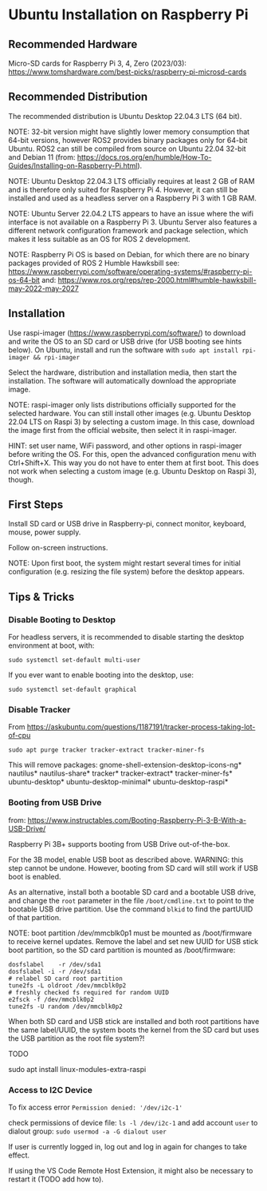 # Ubuntu Installation on Raspberry Pi

## Recommended Hardware

Micro-SD cards for Raspberry Pi 3, 4, Zero (2023/03):
https://www.tomshardware.com/best-picks/raspberry-pi-microsd-cards

## Recommended Distribution

The recommended distribution is Ubuntu Desktop 22.04.3 LTS (64 bit).

NOTE: 32-bit version might have slightly lower memory consumption that 64-bit versions, however ROS2 provides binary packages only for 64-bit Ubuntu. ROS2 can still be compiled from source on Ubuntu 22.04 32-bit and Debian 11 (from: https://docs.ros.org/en/humble/How-To-Guides/Installing-on-Raspberry-Pi.html).

NOTE: Ubuntu Desktop 22.04.3 LTS officially requires at least 2 GB of RAM and is therefore only suited for Raspberry Pi 4. However, it can still be installed and used as a headless server on a Raspberry Pi 3 with 1 GB RAM.

NOTE: Ubuntu Server 22.04.2 LTS appears to have an issue where the wifi interface is not available on a Raspberry Pi 3. Ubuntu Server also features a different network configuration framework and package selection, which makes it less suitable as an OS for ROS 2 development.

NOTE: Raspberry Pi OS is based on Debian, for which there are no binary packages provided of ROS 2 Humble Hawksbill
see: https://www.raspberrypi.com/software/operating-systems/#raspberry-pi-os-64-bit
and: https://www.ros.org/reps/rep-2000.html#humble-hawksbill-may-2022-may-2027

## Installation

Use raspi-imager (https://www.raspberrypi.com/software/) to download and write the OS to an SD card or USB drive (for USB booting see hints below). On Ubuntu, install and run the software with `sudo apt install rpi-imager && rpi-imager`

Select the hardware, distribution and installation media, then start the installation. The software will automatically download the appropriate image.

NOTE: raspi-imager only lists distributions officially supported for the selected hardware. You can still install other images (e.g. Ubuntu Desktop 22.04 LTS on Raspi 3) by selecting a custom image. In this case, download the image first from the official website, then select it in raspi-imager.

HINT: set user name, WiFi password, and other options in raspi-imager before writing the OS. For this, open the advanced configuration menu with Ctrl+Shift+X. This way you do not have to enter them at first boot. 
This does not work when selecting a custom image (e.g. Ubuntu Desktop on Raspi 3), though.

## First Steps

Install SD card or USB drive in Raspberry-pi, connect monitor, keyboard, mouse, power supply.

Follow on-screen instructions.

NOTE: Upon first boot, the system might restart several times for initial configuration (e.g. resizing the file system) before the desktop appears.

## Tips & Tricks

### Disable Booting to Desktop

For headless servers, it is recommended to disable starting the desktop environment at boot, with:
```
sudo systemctl set-default multi-user
```

If you ever want to enable booting into the desktop, use:
```
sudo systemctl set-default graphical
```

### Disable Tracker 

From https://askubuntu.com/questions/1187191/tracker-process-taking-lot-of-cpu

`sudo apt purge tracker tracker-extract tracker-miner-fs`

This will remove packages:
gnome-shell-extension-desktop-icons-ng* nautilus* nautilus-share* tracker* tracker-extract* tracker-miner-fs* ubuntu-desktop* ubuntu-desktop-minimal* ubuntu-desktop-raspi*

### Booting from USB Drive

from: https://www.instructables.com/Booting-Raspberry-Pi-3-B-With-a-USB-Drive/

Raspberry Pi 3B+ supports booting from USB Drive out-of-the-box.

For the 3B model, enable USB boot as described above.
WARNING: this step cannot be undone. However, booting from SD card will still work if USB boot is enabled.

As an alternative, install both a bootable SD card and a bootable USB drive, and change the `root` parameter in the file `/boot/cmdline.txt` to point to the bootable USB drive partition. Use the command `blkid` to find the partUUID of that partition.

NOTE: boot partition /dev/mmcblk0p1 must be mounted as /boot/firmware to receive kernel updates. Remove the label and set new UUID for USB stick boot partition, so the SD card partition is mounted as /boot/firmware:

```
dosfslabel    -r /dev/sda1
dosfslabel -i -r /dev/sda1
# relabel SD card root partition 
tune2fs -L oldroot /dev/mmcblk0p2
# freshly checked fs required for random UUID
e2fsck -f /dev/mmcblk0p2
tune2fs -U random /dev/mmcblk0p2
```


When both SD card and USB stick are installed and both root partitions have the same label/UUID, the system boots the kernel from the SD card but uses the USB partition as the root file system?!

TODO 

sudo apt install linux-modules-extra-raspi

### Access to I2C Device

To fix access error `Permission denied: '/dev/i2c-1'`

check permissions of device file: `ls -l /dev/i2c-1` and add account `user` to dialout group: `sudo usermod -a -G dialout user` 

If user is currently logged in, log out and log in again for changes to take effect.

If using the VS Code Remote Host Extension, it might also be necessary to restart it (TODO add how to).